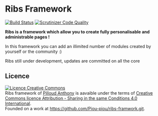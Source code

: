 # Ribs Framework

[![Build Status](https://scrutinizer-ci.com/g/Piou-piou/ribs-framwork/badges/build.png?b=master)](https://scrutinizer-ci.com/g/Piou-piou/ribs-framwork/build-status/master)
[![Scrutinizer Code Quality](https://scrutinizer-ci.com/g/Piou-piou/ribs-framwork/badges/quality-score.png?b=master)](https://scrutinizer-ci.com/g/Piou-piou/ribs-framwork/?branch=master)

**Ribs is a framework which allow you to create fully personalisable and administrable pages !**

In this framework you can add an illimited number of modules created by yourself or the community :)

Ribs still under development, updates are committed on all the core

## Licence
<a rel="license" href="http://creativecommons.org/licenses/by-sa/4.0/"><img alt="Licence Creative Commons" style="border-width:0" src="https://i.creativecommons.org/l/by-sa/4.0/88x31.png" /></a><br /><span xmlns:dct="http://purl.org/dc/terms/" property="dct:title">Ribs framework</span> of <a xmlns:cc="http://creativecommons.org/ns#" href="http://anthony-pilloud.fr" property="cc:attributionName" rel="cc:attributionURL">Pilloud Anthony</a> is aavaible under the terms of <a rel="license" href="http://creativecommons.org/licenses/by-sa/4.0/">Creative Commons licence Attribution -  Sharing in the same Conditions 4.0 International</a>.<br />Founded on a work at <a xmlns:dct="http://purl.org/dc/terms/" href="https://github.com/Piou-piou/ribs-framwork.git" rel="dct:source">https://github.com/Piou-piou/ribs-framwork.git</a>.